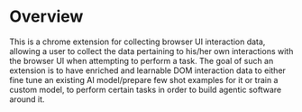 # Overview
This is a chrome extension for collecting browser UI interaction data, allowing a user to collect the data pertaining to his/her own interactions with the browser UI when attempting to perform a task. The goal of such an extension is to have enriched and learnable DOM interaction data to either fine tune an existing AI model/prepare few shot examples for it or train a custom model, to perform certain tasks in order to build agentic software around it.